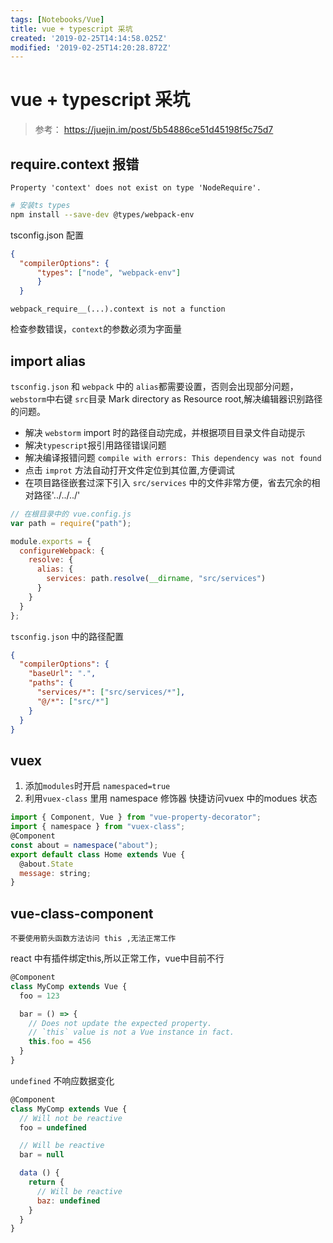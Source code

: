 ```yaml
---
tags: [Notebooks/Vue]
title: vue + typescript 采坑
created: '2019-02-25T14:14:58.025Z'
modified: '2019-02-25T14:20:28.872Z'
---
```


# vue + typescript 采坑

> 参考： https://juejin.im/post/5b54886ce51d45198f5c75d7

## require.context 报错

`Property 'context' does not exist on type 'NodeRequire'.`

```bash
# 安装ts types
npm install --save-dev @types/webpack-env
```

tsconfig.json 配置
```json
{
  "compilerOptions": {
      "types": ["node", "webpack-env"]
      }
  }
```

`webpack_require__(...).context is not a function` 

检查参数错误，`context`的参数必须为字面量

## import alias 

`tsconfig.json` 和 `webpack` 中的 `alias`都需要设置，否则会出现部分问题，
 `webstorm`中右键 `src`目录 Mark directory as Resource root,解决编辑器识别路径的问题。

* 解决 `webstorm`  import 时的路径自动完成，并根据项目目录文件自动提示
* 解决`typescript`报引用路径错误问题
* 解决编译报错问题 `compile with errors: This dependency was not found`
* 点击 `improt` 方法自动打开文件定位到其位置,方便调试
* 在项目路径嵌套过深下引入 `src/services` 中的文件非常方便，省去冗余的相对路径'../../../'

```js
// 在根目录中的 vue.config.js
var path = require("path");

module.exports = {
  configureWebpack: {
    resolve: {
      alias: {
        services: path.resolve(__dirname, "src/services")
      }
    }
  }
};
```


 `tsconfig.json` 中的路径配置
```json
{
  "compilerOptions": {
    "baseUrl": ".",
    "paths": {
      "services/*": ["src/services/*"],
      "@/*": ["src/*"]
    }
  }
}

```

## vuex

1. 添加`modules`时开启 `namespaced=true`
2. 利用`vuex-class` 里用 namespace 修饰器 快捷访问vuex 中的modues 状态


```js
import { Component, Vue } from "vue-property-decorator";
import { namespace } from "vuex-class";
@Component
const about = namespace("about");
export default class Home extends Vue {
  @about.State
  message: string;
}
```

## vue-class-component


`不要使用箭头函数方法访问 this ,无法正常工作`

react 中有插件绑定this,所以正常工作，vue中目前不行
```js
@Component
class MyComp extends Vue {
  foo = 123

  bar = () => {
    // Does not update the expected property.
    // `this` value is not a Vue instance in fact.
    this.foo = 456
  }
}
```

`undefined` 不响应数据变化

```js
@Component
class MyComp extends Vue {
  // Will not be reactive
  foo = undefined

  // Will be reactive
  bar = null

  data () {
    return {
      // Will be reactive
      baz: undefined
    }
  }
}
```
